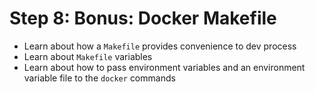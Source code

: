 # Step 8: Bonus: Docker Makefile

* Learn about how a `Makefile` provides convenience to dev process
* Learn about `Makefile` variables
* Learn about how to pass environment variables and an environment variable file to the `docker` commands

